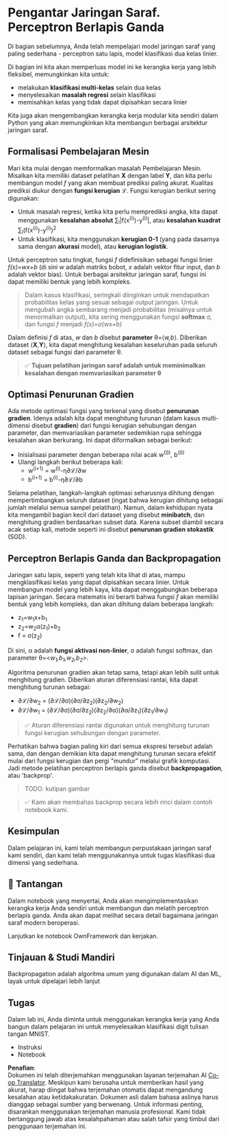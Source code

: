 <!--
CO_OP_TRANSLATOR_METADATA:
{
  "original_hash": "df98b2c59f87d8543135301e87969f70",
  "translation_date": "2025-05-20T02:23:46+00:00",
  "source_file": "15-rag-and-vector-databases/data/own_framework.md",
  "language_code": "id"
}
-->
# Pengantar Jaringan Saraf. Perceptron Berlapis Ganda

Di bagian sebelumnya, Anda telah mempelajari model jaringan saraf yang paling sederhana - perceptron satu lapis, model klasifikasi dua kelas linier.

Di bagian ini kita akan memperluas model ini ke kerangka kerja yang lebih fleksibel, memungkinkan kita untuk:

* melakukan **klasifikasi multi-kelas** selain dua kelas
* menyelesaikan **masalah regresi** selain klasifikasi
* memisahkan kelas yang tidak dapat dipisahkan secara linier

Kita juga akan mengembangkan kerangka kerja modular kita sendiri dalam Python yang akan memungkinkan kita membangun berbagai arsitektur jaringan saraf.

## Formalisasi Pembelajaran Mesin

Mari kita mulai dengan memformalkan masalah Pembelajaran Mesin. Misalkan kita memiliki dataset pelatihan **X** dengan label **Y**, dan kita perlu membangun model *f* yang akan membuat prediksi paling akurat. Kualitas prediksi diukur dengan **fungsi kerugian** ℒ. Fungsi kerugian berikut sering digunakan:

* Untuk masalah regresi, ketika kita perlu memprediksi angka, kita dapat menggunakan **kesalahan absolut** ∑<sub>i</sub>|f(x<sup>(i)</sup>)-y<sup>(i)</sup>|, atau **kesalahan kuadrat** ∑<sub>i</sub>(f(x<sup>(i)</sup>)-y<sup>(i)</sup>)<sup>2</sup>
* Untuk klasifikasi, kita menggunakan **kerugian 0-1** (yang pada dasarnya sama dengan **akurasi** model), atau **kerugian logistik**.

Untuk perceptron satu tingkat, fungsi *f* didefinisikan sebagai fungsi linier *f(x)=wx+b* (di sini *w* adalah matriks bobot, *x* adalah vektor fitur input, dan *b* adalah vektor bias). Untuk berbagai arsitektur jaringan saraf, fungsi ini dapat memiliki bentuk yang lebih kompleks.

> Dalam kasus klasifikasi, seringkali diinginkan untuk mendapatkan probabilitas kelas yang sesuai sebagai output jaringan. Untuk mengubah angka sembarang menjadi probabilitas (misalnya untuk menormalkan output), kita sering menggunakan fungsi **softmax** σ, dan fungsi *f* menjadi *f(x)=σ(wx+b)*

Dalam definisi *f* di atas, *w* dan *b* disebut **parameter** θ=⟨*w,b*⟩. Diberikan dataset ⟨**X**,**Y**⟩, kita dapat menghitung kesalahan keseluruhan pada seluruh dataset sebagai fungsi dari parameter θ.

> ✅ **Tujuan pelatihan jaringan saraf adalah untuk meminimalkan kesalahan dengan memvariasikan parameter θ**

## Optimasi Penurunan Gradien

Ada metode optimasi fungsi yang terkenal yang disebut **penurunan gradien**. Idenya adalah kita dapat menghitung turunan (dalam kasus multi-dimensi disebut **gradien**) dari fungsi kerugian sehubungan dengan parameter, dan memvariasikan parameter sedemikian rupa sehingga kesalahan akan berkurang. Ini dapat diformalkan sebagai berikut:

* Inisialisasi parameter dengan beberapa nilai acak w<sup>(0)</sup>, b<sup>(0)</sup>
* Ulangi langkah berikut beberapa kali:
    - w<sup>(i+1)</sup> = w<sup>(i)</sup>-η∂ℒ/∂w
    - b<sup>(i+1)</sup> = b<sup>(i)</sup>-η∂ℒ/∂b

Selama pelatihan, langkah-langkah optimasi seharusnya dihitung dengan mempertimbangkan seluruh dataset (ingat bahwa kerugian dihitung sebagai jumlah melalui semua sampel pelatihan). Namun, dalam kehidupan nyata kita mengambil bagian kecil dari dataset yang disebut **minibatch**, dan menghitung gradien berdasarkan subset data. Karena subset diambil secara acak setiap kali, metode seperti ini disebut **penurunan gradien stokastik** (SGD).

## Perceptron Berlapis Ganda dan Backpropagation

Jaringan satu lapis, seperti yang telah kita lihat di atas, mampu mengklasifikasi kelas yang dapat dipisahkan secara linier. Untuk membangun model yang lebih kaya, kita dapat menggabungkan beberapa lapisan jaringan. Secara matematis ini berarti bahwa fungsi *f* akan memiliki bentuk yang lebih kompleks, dan akan dihitung dalam beberapa langkah:
* z<sub>1</sub>=w<sub>1</sub>x+b<sub>1</sub>
* z<sub>2</sub>=w<sub>2</sub>α(z<sub>1</sub>)+b<sub>2</sub>
* f = σ(z<sub>2</sub>)

Di sini, α adalah **fungsi aktivasi non-linier**, σ adalah fungsi softmax, dan parameter θ=<*w<sub>1</sub>,b<sub>1</sub>,w<sub>2</sub>,b<sub>2</sub>*>.

Algoritma penurunan gradien akan tetap sama, tetapi akan lebih sulit untuk menghitung gradien. Diberikan aturan diferensiasi rantai, kita dapat menghitung turunan sebagai:

* ∂ℒ/∂w<sub>2</sub> = (∂ℒ/∂σ)(∂σ/∂z<sub>2</sub>)(∂z<sub>2</sub>/∂w<sub>2</sub>)
* ∂ℒ/∂w<sub>1</sub> = (∂ℒ/∂σ)(∂σ/∂z<sub>2</sub>)(∂z<sub>2</sub>/∂α)(∂α/∂z<sub>1</sub>)(∂z<sub>1</sub>/∂w<sub>1</sub>)

> ✅ Aturan diferensiasi rantai digunakan untuk menghitung turunan fungsi kerugian sehubungan dengan parameter.

Perhatikan bahwa bagian paling kiri dari semua ekspresi tersebut adalah sama, dan dengan demikian kita dapat menghitung turunan secara efektif mulai dari fungsi kerugian dan pergi "mundur" melalui grafik komputasi. Jadi metode pelatihan perceptron berlapis ganda disebut **backpropagation**, atau 'backprop'.

> TODO: kutipan gambar

> ✅ Kami akan membahas backprop secara lebih rinci dalam contoh notebook kami.

## Kesimpulan

Dalam pelajaran ini, kami telah membangun perpustakaan jaringan saraf kami sendiri, dan kami telah menggunakannya untuk tugas klasifikasi dua dimensi yang sederhana.

## 🚀 Tantangan

Dalam notebook yang menyertai, Anda akan mengimplementasikan kerangka kerja Anda sendiri untuk membangun dan melatih perceptron berlapis ganda. Anda akan dapat melihat secara detail bagaimana jaringan saraf modern beroperasi.

Lanjutkan ke notebook OwnFramework dan kerjakan.

## Tinjauan & Studi Mandiri

Backpropagation adalah algoritma umum yang digunakan dalam AI dan ML, layak untuk dipelajari lebih lanjut

## Tugas

Dalam lab ini, Anda diminta untuk menggunakan kerangka kerja yang Anda bangun dalam pelajaran ini untuk menyelesaikan klasifikasi digit tulisan tangan MNIST.

* Instruksi
* Notebook

**Penafian**:  
Dokumen ini telah diterjemahkan menggunakan layanan terjemahan AI [Co-op Translator](https://github.com/Azure/co-op-translator). Meskipun kami berusaha untuk memberikan hasil yang akurat, harap diingat bahwa terjemahan otomatis dapat mengandung kesalahan atau ketidakakuratan. Dokumen asli dalam bahasa aslinya harus dianggap sebagai sumber yang berwenang. Untuk informasi penting, disarankan menggunakan terjemahan manusia profesional. Kami tidak bertanggung jawab atas kesalahpahaman atau salah tafsir yang timbul dari penggunaan terjemahan ini.